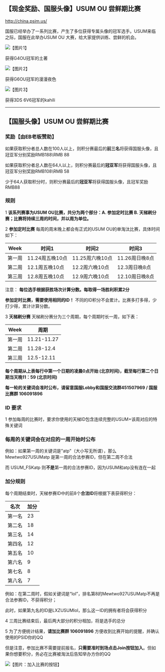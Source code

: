 ## 【现金奖励、国服头像】USUM OU 尝鲜期比赛

http://china.psim.us/ 

国服已经举办了一系列比赛，产生了多位获得专属头像的冠军选手。USUM来临之际，国服在此举办USUM OU 大赛，给大家提供训练、尝鲜的机会。

![【图片1】](https://i.imgur.com/xK4EDaW.jpg)

获得G4OU冠军的土著 

![【图片2】](https://i.imgur.com/shxi9Ey.jpg)

获得G6OU冠军的漫漫夜色

![【图片3】](https://i.imgur.com/0127VwO.jpg)

获得3DS 6V6冠军的kahili

------

## 【国服头像】USUM OU 尝鲜期比赛

### 奖励【由EB老板赞助】

如果获取积分者总人数在100人以上，则积分赛最后的**前三名**将获得国服头像，且冠亚军分别奖励RMB188\RMB 88

如果获取积分者总人数在64人以上，则积分赛最后的**冠亚军**将获得国服头像，且冠亚军分别奖励RMB108\RMB 58

少于64人获取积分时，则积分赛最后的**冠亚军**将获得国服头像，且冠军奖励RMB88

### 规则

1 **该系列赛事为USUM OU比赛，共分为两个部分：A. 参加定时比赛 B. 天梯刷分赛；比赛将持续三周的时间，并以周为单位。** 

2 **参加定时比赛**  每周的周末晚上都会有正式的USUM OU的单淘汰比赛，具体时间如下：

Week | 时间1 | 时间2 | 时间3 
---- | ------------- | ------------ | ------------
第一周 | 11.24周五晚10点 | 11.25周六晚10点 | 11.26周日晚8点 
第二周 | 12.1周五晚10点 | 12.2周六晚10点 | 12.3周日晚8点
第三周 | 12.8周五晚10点 | 12.9周六晚10点 | 12.10周日晚8点


注意：
**每位选手根据获胜场次计算分数。每取得一场胜利积累2分**

**参加定时比赛，需要使用相同的ID！** 不同的ID积分不会累计。比赛多打多得，少打少得，累计计算分数。

3 **天梯刷分赛** 天梯刷分赛分为三个周期，每个周期时长一周，如下表：

Week | 周期
---- | ------------- 
第一周 | 11.21-11.27
第二周 | 11.28-12.4
第三周 | 12.5-12.11

**每个周期从上表每行中第一个日期的凌晨0点开始 (北京时间)，截至每行第二个日期当天晚11：59 (北京时间)**

**每一轮的关键词会准时公布，请留意国服Lobby和国服交流群451507969 / 国服比赛群 106091896**

### ID 要求
1 参加每周的比赛时，要求你使用的天梯ID包含连续完整的USUM+该周对应的特殊关键词

### 每周的关键词会在对应的一周开始时公布

例如：如果第一周的关键词是"atp"（大小写无所谓），那么 Mewtwo927USUMatp 是第一周的合法参赛ID，但在第二周不合法

而 USUM_FSKatp 则**不是**第一周的合法参赛ID，因为USUM和atp没有连在一起


### 加分规则
每个周期结束时，天梯参赛ID中的前8个**合法ID**将根据下表获得积分：

名次 | 加分
---- | -----
第一名 | 23
第二名| 18
第三名 | 14
第四名 | 12
第五名 | 10
第六名| 9
第七名 | 8
第八名 | 7

例如：在第二周时，假如关键词是“lol”，排名第8的Mewtwo927USUMatp不再是合法参赛ID，不获得积分；

此时，如果第九名的ID是LXZUSUMlol，那么这一ID的拥有者将会获得积分


4 三周比赛结束后，最后两大部分的积分相加，将是选手的总分

5 为了方便统计结果，**请加比赛群 106091896** 方便收到比赛开始的提醒，并确认使用的PSID你的QQ

但是注意，参加比赛不需要提前报名，**只需要准时到场点击Join按钮加入**。但如果你想要积分，务必在比赛被淘汰后告知举办方你的QQ

![【图片：加入比赛的按钮】](https://i.imgur.com/St65E5p.png)

